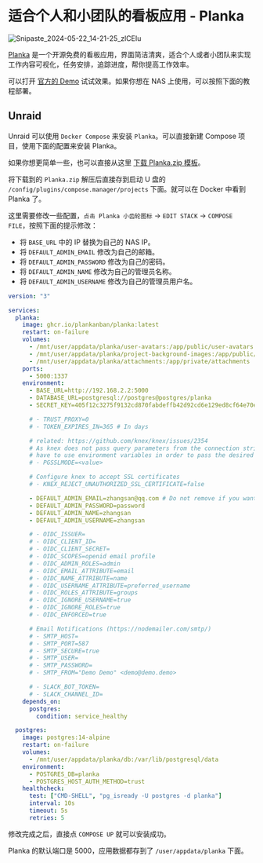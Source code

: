 # 适合个人和小团队的看板应用 - Planka

![Snipaste_2024-05-22_14-21-25_zlCEIu](https://img.slarker.me/wiki/Snipaste_2024-05-22_14-21-25_zlCEIu.jpg)

[Planka](https://planka.app/) 是一个开源免费的看板应用，界面简洁清爽，适合个人或者小团队来实现工作内容可视化，任务安排，追踪进度，帮你提高工作效率。

可以打开 [官方的 Demo](https://plankanban.github.io/planka/#/) 试试效果。如果你想在 NAS 上使用，可以按照下面的教程部署。

## Unraid

Unraid 可以使用 `Docker Compose` 来安装 `Planka`。可以直接新建 Compose 项目，使用下面的配置来安装 Planka。

如果你想更简单一些，也可以直接从这里 [下载 Planka.zip 模板](https://files.mynas.chat/share/BXbuuhLC)。

将下载到的 `Planka.zip` 解压后直接存到启动 U 盘的 `/config/plugins/compose.manager/projects` 下面。就可以在 Docker 中看到 Planka 了。

这里需要修改一些配置，`点击 Planka 小齿轮图标` -> `EDIT STACK` -> `COMPOSE FILE`，按照下面的提示修改：

- 将 `BASE_URL` 中的 IP 替换为自己的 NAS IP。
- 将 `DEFAULT_ADMIN_EMAIL` 修改为自己的邮箱。
- 将 `DEFAULT_ADMIN_PASSWORD` 修改为自己的密码。
- 将 `DEFAULT_ADMIN_NAME` 修改为自己的管理员名称。
- 将 `DEFAULT_ADMIN_USERNAME` 修改为自己的管理员用户名。

```yml
version: "3"

services:
  planka:
    image: ghcr.io/plankanban/planka:latest
    restart: on-failure
    volumes:
      - /mnt/user/appdata/planka/user-avatars:/app/public/user-avatars
      - /mnt/user/appdata/planka/project-background-images:/app/public/project-background-images
      - /mnt/user/appdata/planka/attachments:/app/private/attachments
    ports:
      - 5000:1337
    environment:
      - BASE_URL=http://192.168.2.2:5000
      - DATABASE_URL=postgresql://postgres@postgres/planka
      - SECRET_KEY=405f12c3275f9132cd870fabdeffb42d92cd6e129ed8cf64e70e4bd4ea6cae73ac7f4e63f0653540fcecfc4ba823200a96c822ffc37d064b1de642860e3b5832

      # - TRUST_PROXY=0
      # - TOKEN_EXPIRES_IN=365 # In days

      # related: https://github.com/knex/knex/issues/2354
      # As knex does not pass query parameters from the connection string we
      # have to use environment variables in order to pass the desired values, e.g.
      # - PGSSLMODE=<value>

      # Configure knex to accept SSL certificates
      # - KNEX_REJECT_UNAUTHORIZED_SSL_CERTIFICATE=false

      - DEFAULT_ADMIN_EMAIL=zhangsan@qq.com # Do not remove if you want to prevent this user from being edited/deleted
      - DEFAULT_ADMIN_PASSWORD=password
      - DEFAULT_ADMIN_NAME=zhangsan
      - DEFAULT_ADMIN_USERNAME=zhangsan

      # - OIDC_ISSUER=
      # - OIDC_CLIENT_ID=
      # - OIDC_CLIENT_SECRET=
      # - OIDC_SCOPES=openid email profile
      # - OIDC_ADMIN_ROLES=admin
      # - OIDC_EMAIL_ATTRIBUTE=email
      # - OIDC_NAME_ATTRIBUTE=name
      # - OIDC_USERNAME_ATTRIBUTE=preferred_username
      # - OIDC_ROLES_ATTRIBUTE=groups
      # - OIDC_IGNORE_USERNAME=true
      # - OIDC_IGNORE_ROLES=true
      # - OIDC_ENFORCED=true

      # Email Notifications (https://nodemailer.com/smtp/)
      # - SMTP_HOST=
      # - SMTP_PORT=587
      # - SMTP_SECURE=true
      # - SMTP_USER=
      # - SMTP_PASSWORD=
      # - SMTP_FROM="Demo Demo" <demo@demo.demo>

      # - SLACK_BOT_TOKEN=
      # - SLACK_CHANNEL_ID=
    depends_on:
      postgres:
        condition: service_healthy

  postgres:
    image: postgres:14-alpine
    restart: on-failure
    volumes:
      - /mnt/user/appdata/planka/db:/var/lib/postgresql/data
    environment:
      - POSTGRES_DB=planka
      - POSTGRES_HOST_AUTH_METHOD=trust
    healthcheck:
      test: ["CMD-SHELL", "pg_isready -U postgres -d planka"]
      interval: 10s
      timeout: 5s
      retries: 5
```

修改完成之后，直接点 `COMPOSE UP` 就可以安装成功。

Planka 的默认端口是 5000，应用数据都存到了 `/user/appdata/planka` 下面。
